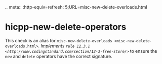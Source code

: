 .. meta:: :http-equiv=refresh: 5;URL=misc-new-delete-overloads.html

hicpp-new-delete-operators
==========================

This check is an alias for
`misc-new-delete-overloads <misc-new-delete-overloads.html>`*.
Implements
`rule 12.3.1 <http://www.codingstandard.com/section/12-3-free-store/>`*
to ensure the `new` and `delete` operators have the correct signature.
